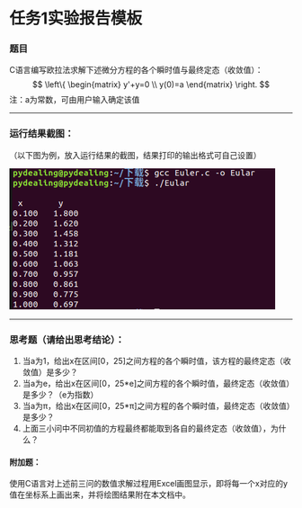 # 任务1实验报告模板

### 题目

C语言编写欧拉法求解下述微分方程的各个瞬时值与最终定态（收敛值）：
$$
\left\{
\begin{matrix}
y'+y=0 \\
y(0)=a
\end{matrix}
\right.
$$
注：a为常数，可由用户输入确定该值

***

### 运行结果截图：

（以下图为例，放入运行结果的截图，结果打印的输出格式可自己设置）

![avatar](image.png)

---

### 思考题（请给出思考结论）：

1. 当a为1，给出x在区间[0，25]之间方程的各个瞬时值，该方程的最终定态（收敛值）是多少？
2. 当a为e，给出x在区间[0，25*e]之间方程的各个瞬时值，最终定态（收敛值）是多少？（e为指数）
3. 当a为π，给出x在区间[0，25*π]之间方程的各个瞬时值，最终定态（收敛值）是多少？
4. 上面三小问中不同初值的方程最终都能取到各自的最终定态（收敛值），为什么？

#### 附加题：

使用C语言对上述前三问的数值求解过程用Excel画图显示，即将每一个x对应的y值在坐标系上画出来，并将绘图结果附在本文档中。

